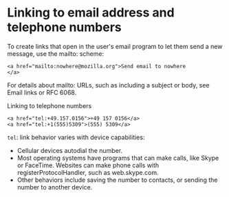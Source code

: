 # Linking to email address and telephone numbers

To create links that open in the user's email program to let them send a new message, use the mailto: scheme:

```
<a href="mailto:nowhere@mozilla.org">Send email to nowhere
</a>
```
For details about mailto: URLs, such as including a subject or body, see Email links or RFC 6068.

Linking to telephone numbers

```
<a href="tel:+49.157.0156">+49 157 0156</a>
<a href="tel:+1(555)5309">(555) 5309</a>
```

`tel`: link behavior varies with device capabilities:

* Cellular devices autodial the number.
* Most operating systems have programs that can make calls, like Skype or FaceTime.
Websites can make phone calls with registerProtocolHandler, such as web.skype.com.
* Other behaviors include saving the number to contacts, or sending the number to another device.